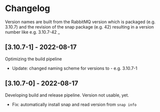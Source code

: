 # Changelog

Version names are built from the RabbitMQ version which is packaged (e.g. 3.10.7) and 
the revision of the snap package (e.g. 42) resulting in a version number like e.g. 3.10.7-42
_

## [3.10.7-1] - 2022-08-17

Optimizing the build pipeline

- Update: changed naming scheme for versions to <RabbitMQ-version>-<SnapPackageRevision> e.g. 3.10.7-1

## [3.10.7-0] - 2022-08-17

Developing build and release pipeline. Version not usable, yet.

- Fix: automatically install snap and read version from `snap info`
